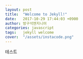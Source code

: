 ```yaml
---
layout: post
title:  "Welcome to Jekyll!"
date:   2017-10-29 17:44:03 +0900
author: 방구석엔지니어
categories: javascript
tags:	jekyll welcome
cover:  "/assets/instacode.png"
---
```



테스트
